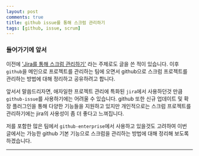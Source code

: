 ```yaml
---
layout: post
comments: true
title: github issue를 통해 스크럼 관리하기
tags: [github, issue, scrum]
---
```


### 들어가기에 앞서

이전에 ['Jira를 통해 스크럼 관리하기'](https://taes-k.github.io/2019/12/07/sw-jira-scrum/) 라는 주제로도 글을 쓴 적이 있습니다. 이후 `github`을 메인으로 프로젝트를 관리하는 팀에 오면서 github으로 스크럼 프로젝트를 관리하는 방법에 대해 정리하고 공유하려고 합니다.

앞서서 말씀드리자면, 애자일한 프로젝트 관리에 특화된 `jira`에서 사용하던것 만큼 `github-issue`를 사용하기에는 어려울 수 있습니다. github 또한 신규 업데이트 및 확장 플러그인을 통해 다양한 기능들을 지원하고 있지만 개인적으로는 스크럼 프로젝트를 관리하기에는 jira의 사용성이 좀 더 좋다고 느껴집니다.

저를 포함한 많은 팀에서 `github-enterprise`에서 사용하고 있을것도 고려하여 이번 글에서는 가능한 github 기본 기능으로 스크럼을 관리하는 방법에 대해 정리해 보도록 하겠습니다.

---

